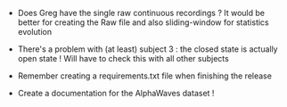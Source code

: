 - Does Greg have the single raw continuous recordings ? It would be better for creating the Raw file and also sliding-window for statistics evolution

- There's a problem with (at least) subject 3 : the closed state is actually open state ! Will have to check this with all other subjects

- Remember creating a requirements.txt file when finishing the release

- Create a documentation for the AlphaWaves dataset !
